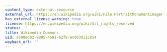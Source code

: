```yaml
---
content_type: external-resource
external_url: https://en.wikipedia.org/wiki/File:PortraitMonumentImage01.jpg
has_external_license_warning: true
license: https://en.wikipedia.org/wiki/All_rights_reserved
status: ''
title: Wikimedia Commons
uid: ab00ed82-9895-4581-b2f8-ecd03d11c854
wayback_url: ''
---
```

